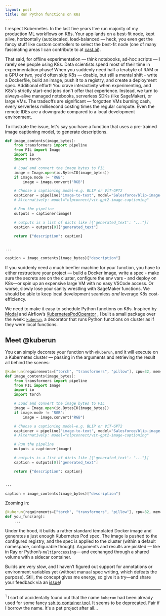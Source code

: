 ```yaml
---
layout: post
title: Run Python functions on K8s
---
```

I respect Kubernetes. In the last five years I've run majority of my production ML workflows on K8s. Your app lands on a best-fit node, kept alive, horizontally (auto)scaled, load-balanced — heck, you even get the fancy stuff like custom controllers to select the best-fit node (one of many fascinating areas I can contribute to at [cast.ai](https://cast.ai/)).

That said, for offline experimentation — think notebooks, ad-hoc scripts — I rarely see people using K8s. Data scientists spend most of their time in experimentation phase! When you suddenly need half a terabyte of RAM or a GPU or two, you'd often skip K8s — doable, but still a mental shift - write a Dockerfile, build an image, push it to a registry, and create a deployment spec. Additional effort! You crave interactivity when experimenting, and K8s's strictly start-end jobs don't offer that experience. Instead, we turn to always-alive managed notebooks, serverless SDKs (like SageMaker), or large VMs. The tradeoffs are significant — forgotten VMs burning cash, every serverless millisecond costing times the regular compute. Even the remote IDEs are a downgrade compared to a local development environment.

To illustrate the issue, let's say you have a function that uses a pre-trained image captioning model, to generate descriptions. 

```python
def image_contents(image_bytes):
    from transformers import pipeline
    from PIL import Image
    import io
    import torch

    # Load and convert the image bytes to PIL
    image = Image.open(io.BytesIO(image_bytes))
    if image.mode != "RGB":
        image = image.convert("RGB")

    # Choose a captioning model—e.g. BLIP or ViT‑GPT2
    captioner = pipeline("image-to-text", model="Salesforce/blip-image-captioning-base")
    # Alternatively: model="nlpconnect/vit-gpt2-image-captioning"

    # Run the pipeline
    outputs = captioner(image)

    # outputs is a list of dicts like [{'generated_text': "..."}]
    caption = outputs[0]["generated_text"]

    return {"description": caption}


...

caption = image_contents(image_bytes)["description"]
```

If you suddenly need a much beefier machine for your function, you have to either restructure your project — build a Docker image, write a spec - make sure the secrets are on the cluster, configure the env vars - and deploy on K8s—or spin up an expensive large VM with no easy VSCode access. Or worse, slowly lose your sanity wrestling with SageMaker functions. We should be able to keep local development seamless _and_ leverage K8s cost-efficiency.

We need to make it easy to schedule Python functions on K8s. Inspired by [Modal](https://modal.com) and Airflow’s [KubernetesPodOperator](https://airflow.apache.org/docs/apache-airflow-providers-cncf-kubernetes/stable/operators.html#kubernetespodoperator) ,  I built a small package over the week: [`kuberun`](https://github.com/astronautas/kuberun), a decorator that runs Python functions on cluster as if they were local functions.
## Meet @kuberun

You can simply decorate your function with `@kuberun`, and it will execute on a Kubernetes cluster — passing in the arguments and retrieving the result all behind the scenes:

```python
@kuberun(requirements=["torch", "transformers", "pillow"], cpu=32, mem="64Gi")
def image_contents(image_bytes):
    from transformers import pipeline
    from PIL import Image
    import io
    import torch

    # Load and convert the image bytes to PIL
    image = Image.open(io.BytesIO(image_bytes))
    if image.mode != "RGB":
        image = image.convert("RGB")

    # Choose a captioning model—e.g. BLIP or ViT‑GPT2
    captioner = pipeline("image-to-text", model="Salesforce/blip-image-captioning-base")
    # Alternatively: model="nlpconnect/vit-gpt2-image-captioning"

    # Run the pipeline
    outputs = captioner(image)

    # outputs is a list of dicts like [{'generated_text': "..."}]
    caption = outputs[0]["generated_text"]

    return {"description": caption}


...

caption = image_contents(image_bytes)["description"]
```

Zooming in:
```python
@kuberun(requirements=["torch", "transformers", "pillow"], cpu=32, mem="64Gi")
def you_func(arg):
    ...
```

Under the hood, it builds a rather standard templated Docker image and generates a just enough Kubernetes Pod spec. The image is pushed to the configured registry, and the spec is applied to the cluster (within a default namespace, configurable though). Arguments and results are pickled — like in Ray or Python’s `multiprocessing`— and exchanged through a shared volume with a sidecar container.

Builds are very slow, and I haven’t figured out support for annotations or environment variables yet (without manual spec writing, which defeats the purpose). Still, the concept gives me energy, so give it a try—and share your feedback via an [issue](https://github.com/astronautas/run_on_k8s/issues)! 

<hr>

<sup>1</sup>  I sort of accidentally found out that the name `kuberun` had been already used for some fancy [ssh to container tool](https://github.com/ContainerSSH/kuberun). It seems to be deprecated. Fair if I borrow the name. It's a pet project after all...
